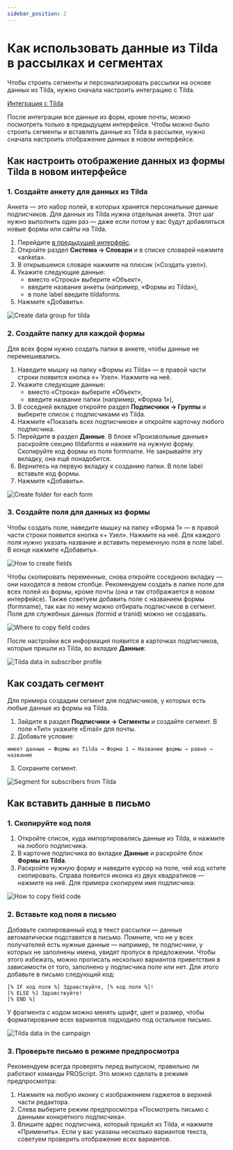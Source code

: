 ```yaml
---
sidebar_position: 2
---
```


# Как использовать данные из Tilda в рассылках и сегментах

Чтобы строить сегменты и персонализировать рассылки на основе данных из Tilda, нужно сначала настроить интеграцию с Tilda.

[Интеграция с Tilda](/docs/integrations/integration-with-tilda.mdx)

После интеграции все данные из форм, кроме почты, можно посмотреть только в предыдущем интерфейсе. Чтобы можно было строить сегменты и вставлять данные из Tilda в рассылки, нужно сначала настроить отображение данных в новом интерфейсе.

## Как настроить отображение данных из формы Tilda в новом интерфейсе

### 1. Создайте анкету для данных из Tilda

Анкета — это набор полей, в которых хранятся персональные данные подписчиков. Для данных из Tilda нужна отдельная анкета. Этот шаг нужно выполнить один раз — даже если потом у вас будут добавляться новые формы или сайты на Tilda.

1. Перейдите [в предыдущий интерфейс](https://sendsay.ru/account/).
2. Откройте раздел **Система → Словари** и в списке словарей нажмите «anketa».
3. В открывшемся словаре нажмите на плюсик («Создать узел»).
4. Укажите следующие данные:
   - вместо «Строка» выберите «Объект»,
   - введите название анкеты (например, «Формы из Tilda»),
   - в поле label введите tildaforms.
5. Нажмите «Добавить».

![Create data group for tilda](/img/email-campaigns/personalization//how-to-use-tilda-data-in-campaigns/create-data-group-for-tilda.gif) <br/>

### 2. Создайте папку для каждой формы

Для всех форм нужно создать папки в анкете, чтобы данные не перемешивались.

1. Наведите мышку на папку «Формы из Tilda» — в правой части строки появится кнопка «+ Узел». Нажмите на неё.
2. Укажите следующие данные:
   - вместо «Строка» выберите «Объект»,
   - введите название папки (например, «Форма 1»),
3. В соседней вкладке откройте раздел **Подписчики → Группы** и выберите список с подписчиками из Tilda.
4. Нажмите «Показать всех подписчиков» и откройте карточку любого подписчика.
5. Перейдите в раздел **Данные**. В блоке «Произвольные данные» раскройте секцию tildaforms и нажмите на нужную форму. Скопируйте код формы из поля formname. Не закрывайте эту вкладку, она ещё понадобится.
6. Вернитесь на первую вкладку к созданию папки. В поле label вставьте код формы.
7. Нажмите «Добавить».

![Create folder for each form](/img/email-campaigns/personalization//how-to-use-tilda-data-in-campaigns/create-folder-for-each-form.gif) <br/>

### 3. Создайте поля для данных из формы

Чтобы создать поле, наведите мышку на папку «Форма 1» — в правой части строки появится кнопка «+ Узел». Нажмите на неё. Для каждого поля нужно указать название и вставить переменную поля в поле label. В конце нажмите «Добавить».

![How to create fields](/img/email-campaigns/personalization//how-to-use-tilda-data-in-campaigns/how-to-create-fields.gif) <br/>

Чтобы скопировать переменные, снова откройте соседнюю вкладку — они находятся в левом столбце. Рекомендуем создать в папке поля для всех полей из формы, кроме почты (она и так отображается в новом интерфейсе). Также советуем добавить поле с названием формы (formname), так как по нему можно отбирать подписчиков в сегмент. Поля для служебных данных (formid и tranid) можно не создавать.

![Where to copy field codes](/img/email-campaigns/personalization//how-to-use-tilda-data-in-campaigns/where-to-copy-field-codes.png) <br/>

После настройки вся информация появится в карточках подписчиков, которые пришли из Tilda, во вкладке **Данные**:

![Tilda data in subscriber profile](/img/email-campaigns/personalization//how-to-use-tilda-data-in-campaigns/tilda-data-in-subscriber-profile.png) <br/>

## Как создать сегмент

Для примера создадим сегмент для подписчиков, у которых есть любые данные из формы на Tilda.

1. Зайдите в раздел **Подписчики → Сегменты** и создайте сегмент. В поле «Тип» укажите «Email» для почты.
2. Добавьте условие:

```
имеет данные → Формы из Tilda → Форма 1 → Название формы → равно → название
```

3. Сохраните сегмент.

![Segment for subscribers from Tilda](/img/email-campaigns/personalization//how-to-use-tilda-data-in-campaigns/segment-for-subscribers-from-tilda.gif) <br/>

## Как вставить данные в письмо

### 1. Скопируйте код поля

1. Откройте список, куда импортировались данные из Tilda, и нажмите на любого подписчика.
2. В карточке подписчика во вкладке **Данные** и раскройте блок **Формы из Tilda**.
3. Раскройте нужную форму и наведите курсор на поле, чей код хотите скопировать. Справа появится иконка из двух квадратиков — нажмите на неё. Для примера скопируем имя подписчика:

![How to copy field code](/img/email-campaigns/personalization//how-to-use-tilda-data-in-campaigns/how-to-copy-field-code.png) <br/>

### 2. Вставьте код поля в письмо

Добавьте скопированный код в текст рассылки — данные автоматически подставятся в письмо. Помните, что не у всех получателей есть нужные данные — например, те подписчики, у которых не заполнены имена, увидят пропуск в предложении. Чтобы этого избежать, можно прописать несколько вариантов приветствия в зависимости от того, заполнено у подписчика поле или нет. Для этого добавьте в письмо следующий код:

```
[% IF код поля %] Здравствуйте, [% код поля %]!
[% ELSE %] Здравствуйте!
[% END %]
```

У фрагмента с кодом можно менять шрифт, цвет и размер, чтобы форматирование всех вариантов подходило под остальное письмо.

![Tilda data in the campaign](/img/email-campaigns/personalization//how-to-use-tilda-data-in-campaigns/tilda-data-in-the-campaign.png) <br/>

### 3. Проверьте письмо в режиме предпросмотра

Рекомендуем всегда проверять перед выпуском, правильно ли работают команды PROScript. Это можно сделать в режиме предпросмотра:

1. Нажмите на любую иконку с изображением гаджетов в верхней части редактора.
2. Слева выберите режим предпросмотра «Посмотреть письмо с данными конкретного подписчика».
3. Впишите адрес подписчика, который пришёл из Tilda, и нажмите «Применить». Если у вас указаны несколько вариантов текста, советуем проверить отображение всех вариантов.
